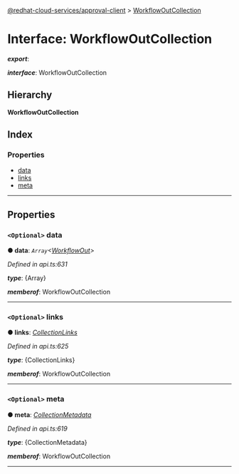 [@redhat-cloud-services/approval-client](../README.md) > [WorkflowOutCollection](../interfaces/workflowoutcollection.md)

# Interface: WorkflowOutCollection

*__export__*: 

*__interface__*: WorkflowOutCollection

## Hierarchy

**WorkflowOutCollection**

## Index

### Properties

* [data](workflowoutcollection.md#data)
* [links](workflowoutcollection.md#links)
* [meta](workflowoutcollection.md#meta)

---

## Properties

<a id="data"></a>

### `<Optional>` data

**● data**: *`Array`<[WorkflowOut](workflowout.md)>*

*Defined in api.ts:631*

*__type__*: {Array}

*__memberof__*: WorkflowOutCollection

___
<a id="links"></a>

### `<Optional>` links

**● links**: *[CollectionLinks](collectionlinks.md)*

*Defined in api.ts:625*

*__type__*: {CollectionLinks}

*__memberof__*: WorkflowOutCollection

___
<a id="meta"></a>

### `<Optional>` meta

**● meta**: *[CollectionMetadata](collectionmetadata.md)*

*Defined in api.ts:619*

*__type__*: {CollectionMetadata}

*__memberof__*: WorkflowOutCollection

___

